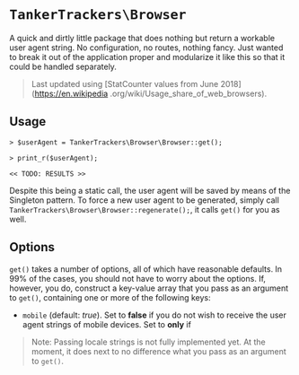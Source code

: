 # `TankerTrackers\Browser`

A quick and dirtly little package that does nothing but return a workable user agent string. No
configuration, no routes, nothing fancy. Just wanted to break it out of the application proper and
modularize it like this so that it could be handled separately.

> Last updated using [StatCounter values from June 2018](https://en.wikipedia
.org/wiki/Usage_share_of_web_browsers).

## Usage

```
> $userAgent = TankerTrackers\Browser\Browser::get();

> print_r($userAgent);

<< TODO: RESULTS >>
```

Despite this being a static call, the user agent will be saved by means of the Singleton pattern. To
force a new user agent to be generated, simply call `TankerTrackers\Browser\Browser::regenerate();`,
it calls `get()` for you as well.

## Options

`get()` takes a number of options, all of which have reasonable defaults. In 99% of the cases, you
should not have to worry about the options. If, however, you do, construct a key-value array that
you pass as an argument to `get()`, containing one or more of the following keys:

* `mobile` (default: _true_). Set to **false** if you do not wish to receive the user agent strings
of mobile devices. Set to **only** if

> Note: Passing locale strings is not fully implemented yet. At the moment, it does next to no
> difference what you pass as an argument to `get()`.

